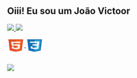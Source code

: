 ## Oiii! Eu sou um João Victoor
 <div>
  <a href="https://github.com/joaosouzaa01">
  <img height = "180em" src = "https://github-readme-stats.vercel.app/api?username=joaosouzaa01&show_icons=true&theme=github_dark&include_all_commits=true&count_private=true" />
  <img height = "180em" src = "https://github-readme-stats.vercel.app/api/top-langs/?username=joaosouzaa01&layout=compact&langs_count=7&theme=github_dark" />
 </div>
  
  <div style = "display: inline_block"> <br>
    <img align = "center" alt = "joao-HTML" height = "30" width = "40" src ="https://raw.githubusercontent.com/devicons/devicon/master/icons/html5/html5-original.svg ">
  <img align = "center" alt = "joao-CSS" height = "30" width = "40" src ="https://raw.githubusercontent.com/devicons/devicon/master/icons/css3/css3-original.svg ">
   </div>
  
   ##
  
  <div>
    <a href="https://www.instagram.com/lopes_jajaoo_/" target="_blank"> <img src = "https://img.shields.io/badge/-Instagram-%23E4405F?style=for-the- emblema & logo = instagram & logoColor = white "target =" _ blank "> </a>
   </div>  
